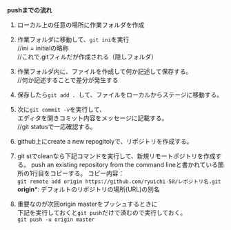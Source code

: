 **pushまでの流れ**  
 1. ローカル上の任意の場所に作業フォルダを作成  
   
 2. 作業フォルダに移動して、```git ini```を実行  
 //ini = initialの略称  
 //これで.gitフィルだが作成される（隠しフォルダ）  
     
 3. 作業フォルダ内に、ファイルを作成して何か記述して保存する。  
 //何か記述することで差分が発生する  
     
 4. 保存したら```git add . ```して、ファイルをローカルからステージに移動する。  
   
 5. 次に```git commit -v```を実行して、  
 エディタを開きコミット内容をメッセージに記載する。  
 //git statusで一応確認する。  
   
 6. github上にcreate a new repogitolyで、リポジトリを作成する。   
   
 7. git stでcleanなら下記コマンドを実行して、新規リモートポジトリを作成する。 
 push an existing repository from the command lineと書かれている箇所の1行目をコピーする。
 コピー内容：  
 ```git remote add origin https://github.com/ryuichi-58/レポジトリ名.git``` 
**origin***: デフォルトのリポジトリの場所(URL)の別名  
   
 8. 重要なのが次回origin masterをプッシュするときに  
 下記を実行しておくと```git push```だけで済むので実行しておく。  
 ```git push -u origin master``` 
 
